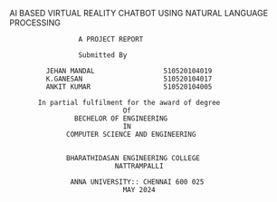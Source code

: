AI BASED VIRTUAL REALITY CHATBOT USING NATURAL LANGUAGE PROCESSING

                     A PROJECT REPORT

                     Submitted By

             JEHAN MANDAL                 510520104019
             K.GANESAN                    510520104017
             ANKIT KUMAR                  510520104005

           In partial fulfilment for the award of degree
                                Of
                    BECHELOR OF ENGINEERING
                                IN
                  COMPUTER SCIENCE AND ENGINEERING

                                                             
                  BHARATHIDASAN ENGINEERING COLLEGE
                              NATTRAMPALLI

                   ANNA UNIVERSITY:: CHENNAI 600 025
                                MAY 2024
